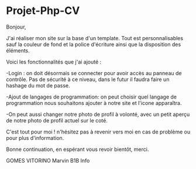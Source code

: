 # Projet-Php-CV
 
Bonjour, 

J'ai réaliser mon site sur la base d'un template. Tout est personnalisables sauf la couleur de fond et la police d'écriture ainsi que la disposition des éléments.

Voici les fonctionnalités que j'ai ajouté : 

-Login : on doit désormais se connecter pour avoir accès au panneau de contrôle. Pas de sécurité à ce niveau, dans le futur il faudra faire un hashage du mot de passe.

-Ajout de langages de programmation: on peut choisir quel langage de programmation nous souhaitons ajouter à notre site et l'icone apparaîtra.

-On peut aussi changer notre photo de profil à volonté, avec un petit aperçu de notre photo de profil actuel sur le coté.

C'est tout pour moi ! n'hésitez pas à revenir vers moi en cas de problème ou pour plus d'information.

Bonne continuation, en espérant vous revoir bientôt, merci.

GOMES VITORINO Marvin B1B Info

